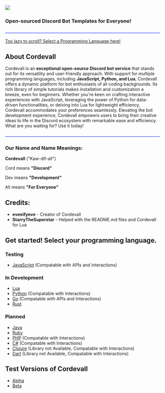 <img src=".assets/md/Cordevall%20banner%20blurple.png">

### Open-sourced Discord Bot Templates for Everyone!

<img src="./assets/md/dividers.png">

<a href="https://github.com/Eveeifyeve/Cordevall/tree/Main#get-started-select-your-programming-language">Too lazy to scroll? Select a Programming Language here!</a>

## About Cordevall
Cordevall is an **exceptional open-source Discord bot service** that stands out for its versatility and user-friendly approach. With support for multiple programming languages, including **JavaScript, Python, and Lua**, Cordevall offers a dynamic platform for bot enthusiasts of all coding backgrounds. Its rich library of simple tutorials makes installation and customization a breeze, even for beginners. Whether you're keen on crafting interactive experiences with JavaScript, leveraging the power of Python for data-driven functionalities, or delving into Lua for lightweight efficiency, Cordevall accommodates your preferences seamlessly. Elevating the bot development experience, Cordevall empowers users to bring their creative ideas to life in the Discord ecosystem with remarkable ease and efficiency. What are you waiting for? Use it today!

<img src="./assets/md/dividers.png">

### Our Name and Name Meanings:

**Cordevall** ("Kaw-dif-all")

Cord means **"Discord"**

Dev means **"Development"**

All means **"For Everyone"**

## Credits:
- **eveeifyeve** - Creator of Cordevall
- **StarryTheSuperstar** - Helped with the README.md files and Cordevall for Lua

## Get started! Select your programming language.

### Testing
- <a href="https://github.com/Eveeifyeve/Cordevall.js/tree/main#readme">JavaScript</a> (Compatable with APIs and Interactions)

### In Development
- <a href="https://github.com/Eveeifyeve/Cordevall.lua/tree/main#readme">Lua</a>
- <a href="https://github.com/Eveeifyeve/Cordevall.py/tree/main#readme">Python</a> (Compatable with Interactions)
- <a href="https://github.com/Eveeifyeve/Cordevall.go/tree/main#readme">Go</a> (Compatable with APIs and Interactions)
- <a href="https://github.com/Eveeifyeve/Cordevall.rs/tree/main#readme">Rust</a>

### Planned
- <a href="https://github.com/Eveeifyeve/Cordevall.java/tree/main#readme">Java</a>
- <a href="https://github.com/Eveeifyeve/Cordevall.rb/tree/main#readme">Ruby</a>
- <a href="https://github.com/Eveeifyeve/Cordevall.php/tree/main#readme">PHP</a> (Compatable with Interactions)
- <a href="https://github.com/Eveeifyeve/Cordevall.cs/tree/main#readme">C#</a> (Compatable with Interactions)
- <a href="https://github.com/Eveeifyeve/Cordevall.clj/tree/main#readme">Clojure</a> (Library not Available, Compatable with Interactions)
- <a href="https://github.com/Eveeifyeve/Cordevall.dart/tree/main#readme">Dart</a> (Library not Available, Compatable with Interactions)

## Test Versions of Cordevall
- <a href="https://github.com/Eveeifyeve/Cordevall/tree/Alpha#readme">Alpha</a>
- <a href="https://github.com/Eveeifyeve/Cordevall/tree/Beta#readme">Beta</a>
